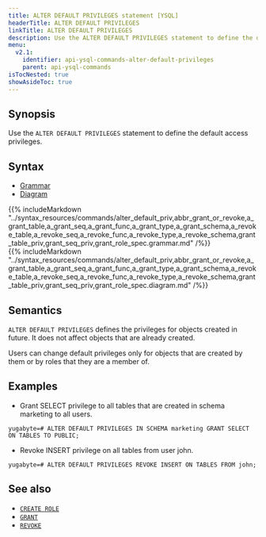 ```yaml
---
title: ALTER DEFAULT PRIVILEGES statement [YSQL]
headerTitle: ALTER DEFAULT PRIVILEGES
linkTitle: ALTER DEFAULT PRIVILEGES
description: Use the ALTER DEFAULT PRIVILEGES statement to define the default access privileges.
menu:
  v2.1:
    identifier: api-ysql-commands-alter-default-privileges
    parent: api-ysql-commands
isTocNested: true
showAsideToc: true
---
```


## Synopsis

Use the `ALTER DEFAULT PRIVILEGES` statement to define the default access privileges.

## Syntax

<ul class="nav nav-tabs nav-tabs-yb">
  <li >
    <a href="#grammar" class="nav-link active" id="grammar-tab" data-toggle="tab" role="tab" aria-controls="grammar" aria-selected="true">
      <i class="fas fa-file-alt" aria-hidden="true"></i>
      Grammar
    </a>
  </li>
  <li>
    <a href="#diagram" class="nav-link" id="diagram-tab" data-toggle="tab" role="tab" aria-controls="diagram" aria-selected="false">
      <i class="fas fa-project-diagram" aria-hidden="true"></i>
      Diagram
    </a>
  </li>
</ul>

<div class="tab-content">
  <div id="grammar" class="tab-pane fade show active" role="tabpanel" aria-labelledby="grammar-tab">
    {{% includeMarkdown "../syntax_resources/commands/alter_default_priv,abbr_grant_or_revoke,a_grant_table,a_grant_seq,a_grant_func,a_grant_type,a_grant_schema,a_revoke_table,a_revoke_seq,a_revoke_func,a_revoke_type,a_revoke_schema,grant_table_priv,grant_seq_priv,grant_role_spec.grammar.md" /%}}
  </div>
  <div id="diagram" class="tab-pane fade" role="tabpanel" aria-labelledby="diagram-tab">
    {{% includeMarkdown "../syntax_resources/commands/alter_default_priv,abbr_grant_or_revoke,a_grant_table,a_grant_seq,a_grant_func,a_grant_type,a_grant_schema,a_revoke_table,a_revoke_seq,a_revoke_func,a_revoke_type,a_revoke_schema,grant_table_priv,grant_seq_priv,grant_role_spec.diagram.md" /%}}
  </div>
</div>

## Semantics

`ALTER DEFAULT PRIVILEGES` defines the privileges for objects created in future. It does not affect objects that are already created.

Users can change default privileges only for objects that are created by them or by roles that they are a member of.

## Examples

- Grant SELECT privilege to all tables that are created in schema marketing to all users.

```postgresql
yugabyte=# ALTER DEFAULT PRIVILEGES IN SCHEMA marketing GRANT SELECT ON TABLES TO PUBLIC;
```

- Revoke INSERT privilege on all tables from user john.

```postgresql
yugabyte=# ALTER DEFAULT PRIVILEGES REVOKE INSERT ON TABLES FROM john;
```

## See also

- [`CREATE ROLE`](../dcl_create_role)
- [`GRANT`](../dcl_grant)
- [`REVOKE`](../dcl_revoke)
